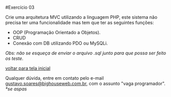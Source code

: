 #Exercício 03
	
Crie uma arquitetura MVC utilizando a linguagem PHP, este sistema não precisa ter uma funcionalidade mas tem que ter as seguintes funções:

- OOP (Programação Orientado a Objetos).
- CRUD
- Conexão com DB utilizando PDO ou MySQLi.

  
_Obs: não se esqueça de enviar o arquivo .sql junto para que possa ser feito os teste._

[voltar para tela inicial](https://github.com/gustavomathias/bighouseweb/blob/master/README.md)

Qualquer dúvida, entre em contato pelo e-mail gustavo.soares@bighouseweb.com.br, com o assunto "vaga programador". _*se aspas_
